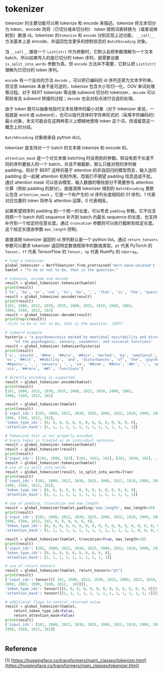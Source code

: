 # tokenizer

tokenizer 的主要功能可以用 tokenize 和 encode 来描述。tokenize 将文本切分为 token，encode 则将（已切分或未切分的） token 按照词表转换为（或者说映射到）数值 id。tokenizer 的`tokenize` 和 `encode` 分别实现上述功能， `__call__` 方法基本上是 encode，并返回包含更多的控制信息的 `BatchEncoding` 对象。

当 `__call__` 接收一个 `List[str]` 作为参数时，它默认会把参数理解为一个文本 batch，所以如果传入的是已切分的 token 序列，就需要设置 `is_split_into_words` 参数为真。但 `encode` 方法并不需要，它默认把 `List[str]` 理解为已切分的 token 序列。

`encode` 有一个反向的方法 `decode` ，可以把已编码的 id 序列还原为文本字符串。但注意 tokenize 本身不是可逆的，tokenize 包含大小写归一化、OOV 单词处理等过程。对于 BERT tokenizer 等会做 subword 切分的 tokenizer，`decode` 可以帮助省去 subword 拼接的过程；`decode` 也会对标点进行合适的处理。

由于 token 既可以抽象地指代文本处理中的最小对象（对于 tokenizer 来说，一般就是 word 或 subword），也可以指代具体的字符串形式的（采用字符编码的） 最小对象，本文可能会在这两种意义上模糊地使用 token 这个词，但请留意这一概念上的分歧。

`BatchEncoding` 对象继承自 python dict。

tokenizer 是支持对一个 batch 的文本做 tokenize 和 encode 的。

`attention_mask` 是一个对文本做 batching 时会用到的参数。假设有若干长度不同的序列要放入同一个 batch，并且不做截断，那么只能对短的序列做 padding。但对于 BERT 这样的基于 attention 的非自回归的模型而言，输入连同 padding 会一起被 attention 机制作用，而我们不期望 padding 信息造成干扰。通过 attention mask 可以告诉模型，输入数据的哪些部分不需要参与 attention 计算（例如 padding 的部分）。直接调用 tokenizer 得到的 `BatchEncoding` 里默认包含 `attention_mask` 。它是一个和产生的 id 序列长度相同的 01 序列，1 代表对应位置的 token 将参与 attention 运算，0 代表相反。

如果希望把序列 padding 到一个统一的长度，可以考虑 `padding` 参数。它不仅支持把一个 batch 内的 sequence 补齐到 batch 内最长 sequence 的长度，也支持补齐到一个给定的任意长度。通过 `truncation` 参数则可以执行截断到给定长度。这个给定长度由参数 `max_length` 控制。

直接调用 tokenizer 返回的 id 序列默认是一个 python list。通过 `return_tensors` 参数可以要求 tokenizer 返回特定数值框架中的数值类型。`pt` 代表 PyTorch 的 `Tensor`，`tf` 代表 TensorFlow 的 `Tensor`，`np` 代表 NumPy 的 `ndarray`。

```python
# load a tokenizer
global_tokenizer = BertTokenizer.from_pretrained('bert-base-uncased')
hamlet = "To be or not to be, that is the question."

# tokenize, encode and decode
result = global_tokenizer.tokenize(hamlet)
print(result)
['to', 'be', 'or', 'not', 'to', 'be', ',', 'that', 'is', 'the', 'question', '.']
result = global_tokenizer.encode(result)
print(result)
[101, 2000, 2022, 2030, 2025, 2000, 2022, 1010, 2008, 2003, 
1996, 3160, 1012, 102]
result = global_tokenizer.decode(result)
print(repr(result))
'[CLS] to be or not to be, that is the question. [SEP]'

# subword example
hysteria = "a psychoneurosis marked by emotional excitability and disturbances " \
    "of the psychogenic, sensory, vasomotor, and visceral functions"
result = global_tokenizer.tokenize(hysteria)
print(result)
['a', 'psycho', '##ne', '##uro', '##sis', 'marked', 'by', 'emotional', 
'ex', '##cit', '##ability', 'and', 'disturbances', 'of', 'the', 'psycho', 
'##genic', ',', 'sensory', ',', 'va', '##som', '##oto', '##r', ',', 'and', 
'vis', '##cera', '##l', 'functions']

# directly encoding is supported
result = global_tokenizer.encode(hamlet)
print(result)
[101, 2000, 2022, 2030, 2025, 2000, 2022, 1010, 2008, 2003, 
1996, 3160, 1012, 102]

result = global_tokenizer(hamlet)
print(result)
{'input_ids': [101, 2000, 2022, 2030, 2025, 2000, 2022, 1010, 2008, 2003, 
1996, 3160, 1012, 102], 
'token_type_ids': [0, 0, 0, 0, 0, 0, 0, 0, 0, 0, 0, 0, 0, 0], 
'attention_mask': [1, 1, 1, 1, 1, 1, 1, 1, 1, 1, 1, 1, 1, 1]}

# Tokenized text is not properly encoded.
# Every token is treated as an individual sentence.
result = global_tokenizer.tokenize(hamlet)
result = global_tokenizer(result)
print(result)
{'input_ids': [[101, 2000, 102], [101, 2022, 102], [101, 2030, 102], ...
result = global_tokenizer.tokenize(hamlet)
# use of is_split_into_words
result = global_tokenizer(result, is_split_into_words=True)
print(result)
{'input_ids': [101, 2000, 2022, 2030, 2025, 2000, 2022, 1010, 2008, 2003, 
1996, 3160, 1012, 102], 
'token_type_ids': [0, 0, 0, 0, 0, 0, 0, 0, 0, 0, 0, 0, 0, 0], 
'attention_mask': [1, 1, 1, 1, 1, 1, 1, 1, 1, 1, 1, 1, 1, 1]}

# use of padding, truncation and max_length
result = global_tokenizer(hamlet,padding='max_length', max_length=20)
print(result)
{'input_ids': [101, 2000, 2022, 2030, 2025, 2000, 2022, 1010, 2008, 2003, 
1996, 3160, 1012, 102, 0, 0, 0, 0, 0, 0], 
'token_type_ids': [0, 0, 0, 0, 0, 0, 0, 0, 0, 0, 0, 0, 0, 0, 0, 0, 0, 0, 0, 0], 
'attention_mask': [1, 1, 1, 1, 1, 1, 1, 1, 1, 1, 1, 1, 1, 1, 0, 0, 0, 0, 0, 0]}

result = global_tokenizer(hamlet, truncation=True, max_length=10)
print(result)
{'input_ids': [101, 2000, 2022, 2030, 2025, 2000, 2022, 1010, 2008, 102], 
'token_type_ids': [0, 0, 0, 0, 0, 0, 0, 0, 0, 0], 
'attention_mask': [1, 1, 1, 1, 1, 1, 1, 1, 1, 1]}

# use of return_tensors
result = global_tokenizer(hamlet, return_tensors="pt")
print(result)
{'input_ids': tensor([[ 101, 2000, 2022, 2030, 2025, 2000, 2022, 1010, 
2008, 2003, 1996, 3160, 1012,  102]]), 
'token_type_ids': tensor([[0, 0, 0, 0, 0, 0, 0, 0, 0, 0, 0, 0, 0, 0]]), 
'attention_mask': tensor([[1, 1, 1, 1, 1, 1, 1, 1, 1, 1, 1, 1, 1, 1]])}

# additional flags to control returned value
result = global_tokenizer(hamlet, 
    return_token_type_ids=False, 
    return_attention_mask=False)
print(result)
{'input_ids': [101, 2000, 2022, 2030, 2025, 2000, 2022, 1010, 2008, 2003, 
1996, 3160, 1012, 102]}
​
```

## Reference

\[1\] [https://huggingface.co/transformers/main\_classes/tokenizer.html](https://huggingface.co/transformers/main_classes/tokenizer.html)

